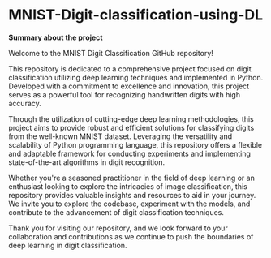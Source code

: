 # MNIST-Digit-classification-using-DL

**Summary about the project**

Welcome to the MNIST Digit Classification GitHub repository!

This repository is dedicated to a comprehensive project focused on digit classification utilizing deep learning techniques and implemented in Python. Developed with a commitment to excellence and innovation, this project serves as a powerful tool for recognizing handwritten digits with high accuracy.

Through the utilization of cutting-edge deep learning methodologies, this project aims to provide robust and efficient solutions for classifying digits from the well-known MNIST dataset. Leveraging the versatility and scalability of Python programming language, this repository offers a flexible and adaptable framework for conducting experiments and implementing state-of-the-art algorithms in digit recognition.

Whether you're a seasoned practitioner in the field of deep learning or an enthusiast looking to explore the intricacies of image classification, this repository provides valuable insights and resources to aid in your journey. We invite you to explore the codebase, experiment with the models, and contribute to the advancement of digit classification techniques.

Thank you for visiting our repository, and we look forward to your collaboration and contributions as we continue to push the boundaries of deep learning in digit classification.
